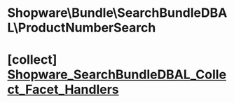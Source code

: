 # Shopware\Bundle\SearchBundleDBAL\ProductNumberSearch

# [collect] [Shopware_SearchBundleDBAL_Collect_Facet_Handlers](https://github.com/shopware/shopware/blob/5.6/engine/Shopware/Bundle/SearchBundleDBAL/ProductNumberSearch.php#L183)

